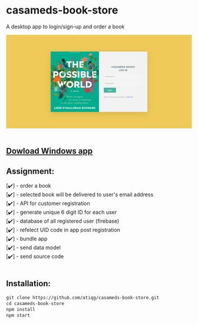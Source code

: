 # casameds-book-store
A desktop app to login/sign-up and order a book       

[![screenshot](./assets/screenshot.png)]()     
</br>
## [Dowload Windows app](https://github.com/atiqg/casameds-book-store/releases/latest/download/atiqgauri-casameds-win32-v1.0.0.exe)              

## Assignment:           
[✔️] - order a book     
[✔️] - selected book will be delivered to user's email address    
[✔️] - API for customer registration    
[✔️] - generate unique 6 digit ID for each user    
[✔️] - database of all registered user (firebase)     
[✔️] - refelect UID code in app post registration     
[✔️] - bundle app     
[✔️] - send data model     
[✔️] - send source code     
</br>

## Installation: 
```
git clone https://github.com/atiqg/casameds-book-store.git
cd casameds-book-store
npm install
npm start
```